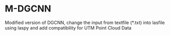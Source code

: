 # M-DGCNN
Modified version of DGCNN, change the input from textfile (*.txt) into lasfile using laspy and add compatibility for UTM Point Cloud Data
